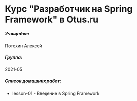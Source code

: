 # Курс "Разработчик на Spring Framework" в Otus.ru
##### Учащийся: 
Потехин Алексей

##### Группа: 
2021-05

##### Список домашних работ:
* lesson-01 - Введение в Spring Framework
